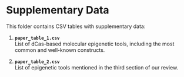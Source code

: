 # Supplementary Data

This folder contains CSV tables with supplementary data:

1. **`paper_table_1.csv`**  
   List of dCas-based molecular epigenetic tools, including the most common and well-known constructs.

2. **`paper_table_2.csv`**  
   List of epigenetic tools mentioned in the third section of our review.
